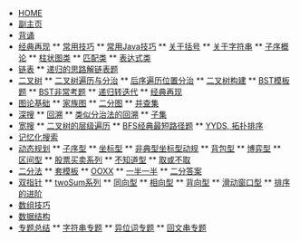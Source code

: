 <!-- docs/_sidebar.md -->

* [HOME](./)
* [副主页](./coding/index)
* [背诵](./coding/memorize)
* [经典再现](./coding/classic/anagram)
** [常用技巧](./coding/classic/freqused)
** [常用Java技巧](./coding/classic/freqused_java)
** [关于括号](./coding/classic/parentheses)
** [关于字符串](./coding/classic/strings)
** [子序概论](./coding/classic/subsequence)
** [柱状图类](./coding/classic/barchart)
** [匹配类](./coding/classic/match)
** [表达式类](./coding/classic/expr)
* [链表](./coding/linkedlist/index)
** [递归的思路解链表题](./coding/linkedlist/kgroupreverse)
* [二叉树](./coding/tree/index)
** [二叉树遍历与分治](./coding/tree/traversal)
** [后序遍历位置分治](./coding/tree/postorder)
** [二叉树构建](./coding/tree/reconstruct)
** [BST模板题](./coding/tree/bst)
** [BST非常考题](./coding/tree/bst_hard)
** [递归转迭代](./coding/tree/iterative)
** [经典再现](./coding/tree/classic)
* [图论基础](./coding/graph/index)
** [家族图](./coding/graph/family)
** [二分图](./coding/graph/bipartite)
** [并查集](./coding/graph/unionfind)
* [深搜](./coding/dfs/index)
** [回溯](./coding/dfs/backtrack)
** [类似分治法的回溯](./coding/dfs/divcon)
** [子集](./coding/dfs/subset)
* [宽搜](./coding/bfs/index)
** [二叉树的层级遍历](./coding/bfs/levels)
** [BFS经典最短路径题](./coding/bfs/shortest)
** [YYDS, 拓扑排序](./coding/bfs/topsort)
* [记忆化搜索](./coding/memo/index)
* [动态规划](./coding/dp/index)
** [子序型](./coding/dp/subsequence)
** [坐标型](./coding/dp/indices)
** [非典型坐标型动规](./coding/dp/indices_adv)
** [背包型](./coding/dp/knapsack)
** [博弈型](./coding/dp/gametheory)
** [区间型](./coding/dp/interval)
** [股票买卖系列](./coding/dp/stock)
** [不知道型](./coding/dp/unknown)
** [取或不取](./coding/dp/decision)
* [二分法](./coding/binsearch/index)
** [套模板](./coding/binsearch/template)
** [OOXX](./coding/binsearch/ooxx)
** [一半一半](./coding/binsearch/half)
** [二分答案](./coding/binsearch/binanswer)
* [双指针](./coding/twopointer/index)
** [twoSum系列](./coding/twopointer/twosum)
** [同向型](./coding/twopointer/forward)
** [相向型](./coding/twopointer/inward)
** [背向型](./coding/twopointer/outward)
** [滑动窗口型](./coding/twopointer/sliding)
** [排序的进阶](./coding/twopointer/sort)
* [数组技巧](./coding/array/index)
* [数据结构](./coding/datastructure/index)
* [专题总结](./)
** [字符串专题](./)
** [异位词专题](./)
** [回文串专题](./)

